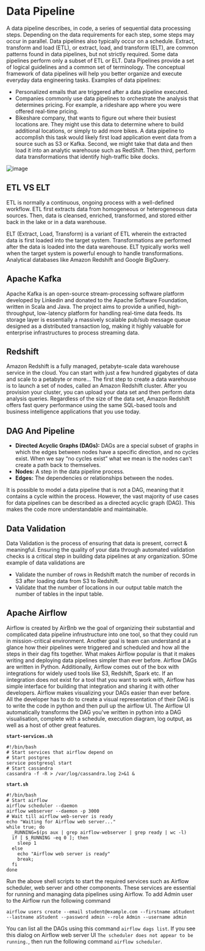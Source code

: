 
# Data Pipeline
A data pipeline describes, in code, a series of sequential data processing steps. Depending on the data requirements for each step, some steps may occur in parallel. Data pipelines also typically occur on a schedule. Extract, transform and load (ETL), or extract, load, and transform (ELT), are common patterns found in data pipelines, but not strictly required. Some data pipelines perform only a subset of ETL or ELT. Data Pipelines provide a set of logical guidelines and a common set of terminology. The conceptual framework of data pipelines will help you better organize and execute everyday data engineering tasks. Examples of data pipelines:
- Personalized emails that are triggered after a data pipeline executed.
- Companies commonly use data pipelines to orchestrate the analysis that determines pricing. For example, a rideshare app where you were offered real-time pricing.
- Bikeshare company, that wants to figure out where their busiest locations are. They might use this data to determine where to build additional locations, or simply to add more bikes. A data pipeline to accomplish this task would likely first load application event data from a source such as S3 or Kafka. Second, we might take that data and then load it into an analytic warehouse such as RedShift. Then third, perform data transformations that identify high-traffic bike docks.

![image](https://github.com/codeslash21/data_engineering/assets/32652085/b7fd1828-c7a5-407c-b6fb-0efe1323e0ac)

## ETL VS ELT
ETL is normally a continuous, ongoing process with a well-defined workflow. ETL first extracts data from homogeneous or heterogeneous data sources. Then, data is cleansed, enriched, transformed, and stored either back in the lake or in a data warehouse.

ELT (Extract, Load, Transform) is a variant of ETL wherein the extracted data is first loaded into the target system. Transformations are performed after the data is loaded into the data warehouse. ELT typically works well when the target system is powerful enough to handle transformations. Analytical databases like Amazon Redshift and Google BigQuery.

## Apache Kafka
Apache Kafka is an open-source stream-processing software platform developed by Linkedin and donated to the Apache Software Foundation, written in Scala and Java. The project aims to provide a unified, high-throughput, low-latency platform for handling real-time data feeds. Its storage layer is essentially a massively scalable pub/sub message queue designed as a distributed transaction log, making it highly valuable for enterprise infrastructures to process streaming data.

## Redshift
Amazon Redshift is a fully managed, petabyte-scale data warehouse service in the cloud. You can start with just a few hundred gigabytes of data and scale to a petabyte or more... The first step to create a data warehouse is to launch a set of nodes, called an Amazon Redshift cluster. After you provision your cluster, you can upload your data set and then perform data analysis queries. Regardless of the size of the data set, Amazon Redshift offers fast query performance using the same SQL-based tools and business intelligence applications that you use today.

## DAG And Pipeline
- **Directed Acyclic Graphs (DAGs):** DAGs are a special subset of graphs in which the edges between nodes have a specific direction, and no cycles exist. When we say “no cycles exist” what we mean is the nodes can't create a path back to themselves.
- **Nodes:** A step in the data pipeline process.
- **Edges:** The dependencies or relationships between the nodes.

It is possible to model a data pipeline that is not a DAG, meaning that it contains a cycle within the process. However, the vast majority of use cases for data pipelines can be described as a directed acyclic graph (DAG). This makes the code more understandable and maintainable.

## Data Validation
Data Validation is the process of ensuring that data is present, correct & meaningful. Ensuring the quality of your data through automated validation checks is a critical step in building data pipelines at any organization. SOme example of data validations are
- Validate the number of rows in Redshift match the number of records in S3 after loading data from S3 to Redshift.
- Validate that the number of locations in our output table match the number of tables in the input table.

## Apache Airflow
Airflow is created by AirBnb we the goal of organizing their substantial and complicated data pipeline infrustructure into one tool, so that they could run in mission-critical environment. Another goal is team can understand at a glance how their pipelines were triggered and scheduled and how all the steps in their dag fits together. What makes Airflow popular is that it makes writing and deploying data pipelines simpler than ever before. Airflow DAGs are written in Python. Additionally, Airflow comes out of the box with integrations for widely used tools like S3, Redshift, Spark etc. If an iintegration does not exist for a tool that you want to work with, Airflow has simple interface for building that integration and sharing it with other developers. Airflow makes visualizing your DAGs easier than ever before. All the developer has to do to create a visual representation of their DAG is to write the code in python and then pull up the airflow UI. The Airflow UI automatically transforms the DAG you've written in python into a DAG visualisation, complete with a schedule, execution diagram, log output, as well as a host of other great features. 

**`start-services.sh`**
```
#!/bin/bash
# Start services that airflow depend on
# Start postgres
service postgresql start
# Start cassandra
cassandra -f -R > /var/log/cassandra.log 2>&1 &
```

**`start.sh`**
```
#!/bin/bash
# Start airflow
airflow scheduler --daemon
airflow webserver --daemon -p 3000
# Wait till airflow web-server is ready
echo "Waiting for Airflow web server..."
while true; do
  _RUNNING=$(ps aux | grep airflow-webserver | grep ready | wc -l)
  if [ $_RUNNING -eq 0 ]; then
    sleep 1
  else
    echo "Airflow web server is ready"
    break;
  fi
done
```
Run the above shell scripts to start the required services such as Airflow scheduler, web server and other components. These services are essential for running and managing data pipelines using Airflow. To add Admin user to the Airflow run the following command
```
airflow users create --email student@example.com --firstname aStudent --lastname aStudent --password admin --role Admin --username admin
```
You can list all the DAGs using this command `airflow dags list`. If you see this dialog on Airflow web server UI `The scheduler does not appear to be running.`, then run the following command `airflow scheduler`.
